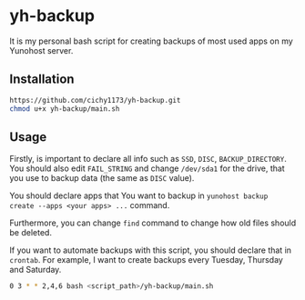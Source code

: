 # yh-backup

It is my personal bash script for creating backups of most used apps on my Yunohost server.

## Installation

```bash
https://github.com/cichy1173/yh-backup.git
chmod u+x yh-backup/main.sh
```
## Usage
Firstly, is important to declare all info such as `SSD`, `DISC`, `BACKUP_DIRECTORY`. You should also edit `FAIL_STRING` and change `/dev/sda1` for the drive, that you use to backup data (the same as `DISC` value).

You should declare apps that You want to backup in `yunohost backup create --apps <your apps> ...` command.

Furthermore, you can change `find` command to change how old files should be deleted. 

If you want to automate backups with this script, you should declare that in `crontab`. For example, I want to create backups every Tuesday, Thursday and Saturday. 
```bash
0 3 * * 2,4,6 bash <script_path>/yh-backup/main.sh
```
